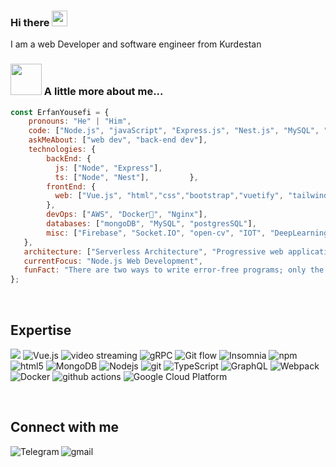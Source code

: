 ### Hi there <a href="https://www.gautamkrishnar.com/"><img src="https://media.giphy.com/media/hvRJCLFzcasrR4ia7z/giphy.gif" width="25px"></a>

I am a web Developer and software engineer from Kurdestan 


### <img src="https://media.giphy.com/media/VgCDAzcKvsR6OM0uWg/giphy.gif" width="50"> A little more about me...  

```javascript
const ErfanYousefi = {     
    pronouns: "He" | "Him",     
    code: ["Node.js", "javaScript", "Express.js", "Nest.js", "MySQL", "PostgresSQL", "MongoDB", "typeScript"],     
    askMeAbout: ["web dev", "back-end dev"],     
    technologies: {             
        backEnd: {             
          js: ["Node", "Express"],             
          ts: ["Node", "Nest"],         },         
        frontEnd: {             
          web: ["Vue.js", "html","css","bootstrap","vuetify", "tailwind"],         
        },         
        devOps: ["AWS", "Docker🐳", "Nginx"],         
        databases: ["mongoDB", "MySQL", "postgresSQL"],         
        misc: ["Firebase", "Socket.IO", "open-cv", "IOT", "DeepLearning and AI"]     
   },     
   architecture: ["Serverless Architecture", "Progressive web applications", "Single page applications"],     
   currentFocus: "Node.js Web Development",     
   funFact: "There are two ways to write error-free programs; only the third one works" 
};
```

<br>

## Expertise
<p>
      <img src="https://img.shields.io/badge/flutter%20-%2320232a.svg?&style=flat-square&logo=flutter&logoColor=%2361DAFB" />
  <img alt="Vue.js" src="https://img.shields.io/badge/Vue.js-%23232F3E?logo=vue.js&logoColor=white&style=flat-square" />
  <img alt="video streaming" src="https://img.shields.io/badge/video streaming%20-%236DB33F.svg?&style=flat-square&logo=video&logoColor=white" />
  <img alt="gRPC" src="https://img.shields.io/badge/gRPC%20-%236DB33F.svg?&style=flat-square&logo=grpc&logoColor=orange&color=orange" />
  <img alt="Git flow" src="https://img.shields.io/badge/Git flow%20-%236DB33F.svg?&style=flat-square&logo=git&logoColor=white&color=blue" />
  <img alt="Insomnia" src="https://img.shields.io/badge/-Insomnia-5849BE?style=flat-square&logo=insomnia&logoColor=white" />
  <img alt="npm" src="https://img.shields.io/badge/-NPM-CB3837?style=flat-square&logo=npm&logoColor=white" />
  <img alt="html5" src="https://img.shields.io/badge/-HTML5-E34F26?style=flat-square&logo=html5&logoColor=white" />
  <img alt="MongoDB" src="https://img.shields.io/badge/-MongoDB-13aa52?style=flat-square&logo=mongodb&logoColor=white" />
  <img alt="Nodejs" src="https://img.shields.io/badge/-Nodejs-43853d?style=flat-square&logo=Node.js&logoColor=white" />
  <img alt="git" src="https://img.shields.io/badge/-Git-F05032?style=flat-square&logo=git&logoColor=white" />
  <img alt="TypeScript" src="https://img.shields.io/badge/-TypeScript-007ACC?style=flat-square&logo=typescript&logoColor=white" />
  <img alt="GraphQL" src="https://img.shields.io/badge/-GraphQL-E10098?style=flat-square&logo=graphql&logoColor=white" />
  <img alt="Webpack" src="https://img.shields.io/badge/-Webpack-8DD6F9?style=flat-square&logo=webpack&logoColor=white" /> 
  <img alt="Docker" src="https://img.shields.io/badge/-Docker-46a2f1?style=flat-square&logo=docker&logoColor=white" />
  <img alt="github actions" src="https://img.shields.io/badge/-Github_Actions-2088FF?style=flat-square&logo=github-actions&logoColor=white" />
  <img alt="Google Cloud Platform" src="https://img.shields.io/badge/-Google_Cloud_Platform-1a73e8?style=flat-square&logo=google-cloud&logoColor=white" />
</p>


<br>

## Connect with me

[<img align="left" alt="Telegram" src="https://img.shields.io/badge/Telegram-%230077B5.svg?&style=for-the-badge&logo=telegram&logoColor=white" />](https://t.me/erfanyosefi)
[<img align="left" alt="gmail" src="https://img.shields.io/badge/Gmail-%2312100E.svg?&style=for-the-badge&logo=gmail&logoColor=white" />](mailto:yosefierfan@gmail.com)


<br>

